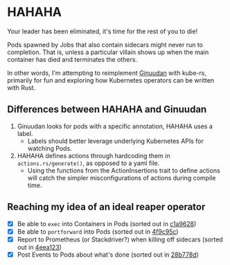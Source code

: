 # HAHAHA

Your leader has been eliminated, it's time for the rest of you to die!

Pods spawned by Jobs that also contain sidecars might never run to completion.
That is, unless a particular villain shows up when the main container has died and terminates the others.

In other words, I'm attempting to reimplement [Ginuudan](https://github.com/nais/ginuudan) with kube-rs, primarily for fun and exploring how Kubernetes operators can be written with Rust.

## Differences between HAHAHA and Ginuudan

1. Ginuudan looks for pods with a specific annotation, HAHAHA uses a label.
    * Labels should better leverage underlying Kubernetes APIs for watching Pods.
2. HAHAHA defines actions through hardcoding them in `actions.rs/generate()`, as opposed to a yaml file.
    * Using the functions from the ActionInsertions trait to define actions will catch the simpler misconfigurations of actions during compile time.

## Reaching my idea of an ideal reaper operator

- [x] Be able to `exec` into Containers in Pods (sorted out in [c1a9628](https://github.com/chinatsu/hahaha/commit/c1a9a6285b4df5707b295e29b91fed37b8e5a602))
- [x] Be able to `portforward` into Pods (sorted out in [4f9c95c](https://github.com/chinatsu/hahaha/commit/4f9c95c546c3565e96d8b8af005bc78c30f6ef30))
- [x] Report to Prometheus (or Stackdriver?) when killing off sidecars (sorted out in [4eea123](https://github.com/chinatsu/hahaha/commit/4eea1238cad837767279f880d82ae3b7a16df022))
- [x] Post Events to Pods about what's done (sorted out in [28b778d](https://github.com/chinatsu/hahaha/commit/28b778dca6425cc73d1cc72ef803bf6f706ee8a3))